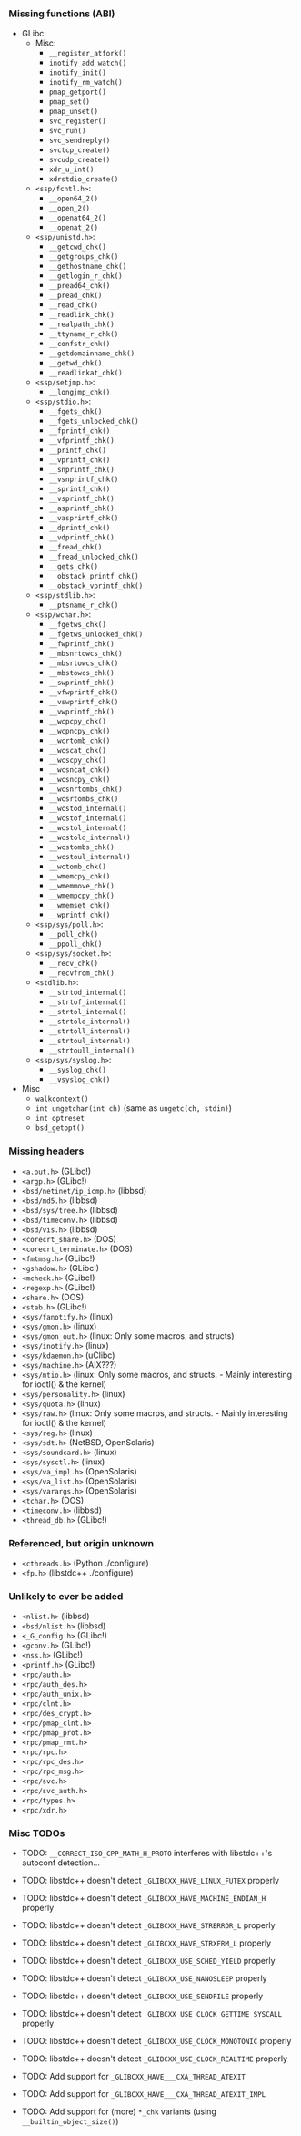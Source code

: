 
### Missing functions (ABI)

- GLibc:
	- Misc:
		- `__register_atfork()`
		- `inotify_add_watch()`
		- `inotify_init()`
		- `inotify_rm_watch()`
		- `pmap_getport()`
		- `pmap_set()`
		- `pmap_unset()`
		- `svc_register()`
		- `svc_run()`
		- `svc_sendreply()`
		- `svctcp_create()`
		- `svcudp_create()`
		- `xdr_u_int()`
		- `xdrstdio_create()`
	- `<ssp/fcntl.h>`:
		- `__open64_2()`
		- `__open_2()`
		- `__openat64_2()`
		- `__openat_2()`
	- `<ssp/unistd.h>`:
		- `__getcwd_chk()`
		- `__getgroups_chk()`
		- `__gethostname_chk()`
		- `__getlogin_r_chk()`
		- `__pread64_chk()`
		- `__pread_chk()`
		- `__read_chk()`
		- `__readlink_chk()`
		- `__realpath_chk()`
		- `__ttyname_r_chk()`
		- `__confstr_chk()`
		- `__getdomainname_chk()`
		- `__getwd_chk()`
		- `__readlinkat_chk()`
	- `<ssp/setjmp.h>`:
		- `__longjmp_chk()`
	- `<ssp/stdio.h>`:
		- `__fgets_chk()`
		- `__fgets_unlocked_chk()`
		- `__fprintf_chk()`
		- `__vfprintf_chk()`
		- `__printf_chk()`
		- `__vprintf_chk()`
		- `__snprintf_chk()`
		- `__vsnprintf_chk()`
		- `__sprintf_chk()`
		- `__vsprintf_chk()`
		- `__asprintf_chk()`
		- `__vasprintf_chk()`
		- `__dprintf_chk()`
		- `__vdprintf_chk()`
		- `__fread_chk()`
		- `__fread_unlocked_chk()`
		- `__gets_chk()`
		- `__obstack_printf_chk()`
		- `__obstack_vprintf_chk()`
	- `<ssp/stdlib.h>`:
		- `__ptsname_r_chk()`
	- `<ssp/wchar.h>`:
		- `__fgetws_chk()`
		- `__fgetws_unlocked_chk()`
		- `__fwprintf_chk()`
		- `__mbsnrtowcs_chk()`
		- `__mbsrtowcs_chk()`
		- `__mbstowcs_chk()`
		- `__swprintf_chk()`
		- `__vfwprintf_chk()`
		- `__vswprintf_chk()`
		- `__vwprintf_chk()`
		- `__wcpcpy_chk()`
		- `__wcpncpy_chk()`
		- `__wcrtomb_chk()`
		- `__wcscat_chk()`
		- `__wcscpy_chk()`
		- `__wcsncat_chk()`
		- `__wcsncpy_chk()`
		- `__wcsnrtombs_chk()`
		- `__wcsrtombs_chk()`
		- `__wcstod_internal()`
		- `__wcstof_internal()`
		- `__wcstol_internal()`
		- `__wcstold_internal()`
		- `__wcstombs_chk()`
		- `__wcstoul_internal()`
		- `__wctomb_chk()`
		- `__wmemcpy_chk()`
		- `__wmemmove_chk()`
		- `__wmempcpy_chk()`
		- `__wmemset_chk()`
		- `__wprintf_chk()`
	- `<ssp/sys/poll.h>`:
		- `__poll_chk()`
		- `__ppoll_chk()`
	- `<ssp/sys/socket.h>`:
		- `__recv_chk()`
		- `__recvfrom_chk()`
	- `<stdlib.h>`:
		- `__strtod_internal()`
		- `__strtof_internal()`
		- `__strtol_internal()`
		- `__strtold_internal()`
		- `__strtoll_internal()`
		- `__strtoul_internal()`
		- `__strtoull_internal()`
	- `<ssp/sys/syslog.h>`:
		- `__syslog_chk()`
		- `__vsyslog_chk()`
- Misc
	- `walkcontext()`
	- `int ungetchar(int ch)`     (same as `ungetc(ch, stdin)`)
	- `int optreset`
	- `bsd_getopt()`





### Missing headers

- `<a.out.h>`               (GLibc!)
- `<argp.h>`                (GLibc!)
- `<bsd/netinet/ip_icmp.h>` (libbsd)
- `<bsd/md5.h>`             (libbsd)
- `<bsd/sys/tree.h>`        (libbsd)
- `<bsd/timeconv.h>`        (libbsd)
- `<bsd/vis.h>`             (libbsd)
- `<corecrt_share.h>`       (DOS)
- `<corecrt_terminate.h>`   (DOS)
- `<fmtmsg.h>`              (GLibc!)
- `<gshadow.h>`             (GLibc!)
- `<mcheck.h>`              (GLibc!)
- `<regexp.h>`              (GLibc!)
- `<share.h>`               (DOS)
- `<stab.h>`                (GLibc!)
- `<sys/fanotify.h>`        (linux)
- `<sys/gmon.h>`            (linux)
- `<sys/gmon_out.h>`        (linux: Only some macros, and structs)
- `<sys/inotify.h>`         (linux)
- `<sys/kdaemon.h>`         (uClibc)
- `<sys/machine.h>`         (AIX???)
- `<sys/mtio.h>`            (linux: Only some macros, and structs. - Mainly interesting for ioctl() & the kernel)
- `<sys/personality.h>`     (linux)
- `<sys/quota.h>`           (linux)
- `<sys/raw.h>`             (linux: Only some macros, and structs. - Mainly interesting for ioctl() & the kernel)
- `<sys/reg.h>`             (linux)
- `<sys/sdt.h>`             (NetBSD, OpenSolaris)
- `<sys/soundcard.h>`       (linux)
- `<sys/sysctl.h>`          (linux)
- `<sys/va_impl.h>`         (OpenSolaris)
- `<sys/va_list.h>`         (OpenSolaris)
- `<sys/varargs.h>`         (OpenSolaris)
- `<tchar.h>`               (DOS)
- `<timeconv.h>`            (libbsd)
- `<thread_db.h>`           (GLibc!)


### Referenced, but origin unknown

- `<cthreads.h>`           (Python ./configure)
- `<fp.h>`                 (libstdc++ ./configure)


### Unlikely to ever be added

- `<nlist.h>`              (libbsd)
- `<bsd/nlist.h>`          (libbsd)
- `<_G_config.h>`          (GLibc!)
- `<gconv.h>`              (GLibc!)
- `<nss.h>`                (GLibc!)
- `<printf.h>`             (GLibc!)
- `<rpc/auth.h>`
- `<rpc/auth_des.h>`
- `<rpc/auth_unix.h>`
- `<rpc/clnt.h>`
- `<rpc/des_crypt.h>`
- `<rpc/pmap_clnt.h>`
- `<rpc/pmap_prot.h>`
- `<rpc/pmap_rmt.h>`
- `<rpc/rpc.h>`
- `<rpc/rpc_des.h>`
- `<rpc/rpc_msg.h>`
- `<rpc/svc.h>`
- `<rpc/svc_auth.h>`
- `<rpc/types.h>`
- `<rpc/xdr.h>`

### Misc TODOs

- TODO: `__CORRECT_ISO_CPP_MATH_H_PROTO` interferes with libstdc++'s autoconf detection...
- TODO: libstdc++ doesn't detect `_GLIBCXX_HAVE_LINUX_FUTEX` properly
- TODO: libstdc++ doesn't detect `_GLIBCXX_HAVE_MACHINE_ENDIAN_H` properly
- TODO: libstdc++ doesn't detect `_GLIBCXX_HAVE_STRERROR_L` properly
- TODO: libstdc++ doesn't detect `_GLIBCXX_HAVE_STRXFRM_L` properly
- TODO: libstdc++ doesn't detect `_GLIBCXX_USE_SCHED_YIELD` properly
- TODO: libstdc++ doesn't detect `_GLIBCXX_USE_NANOSLEEP` properly
- TODO: libstdc++ doesn't detect `_GLIBCXX_USE_SENDFILE` properly
- TODO: libstdc++ doesn't detect `_GLIBCXX_USE_CLOCK_GETTIME_SYSCALL` properly
- TODO: libstdc++ doesn't detect `_GLIBCXX_USE_CLOCK_MONOTONIC` properly
- TODO: libstdc++ doesn't detect `_GLIBCXX_USE_CLOCK_REALTIME` properly
- TODO: Add support for `_GLIBCXX_HAVE___CXA_THREAD_ATEXIT`
- TODO: Add support for `_GLIBCXX_HAVE___CXA_THREAD_ATEXIT_IMPL`

- TODO: Add support for (more) `*_chk` variants (using `__builtin_object_size()`)
